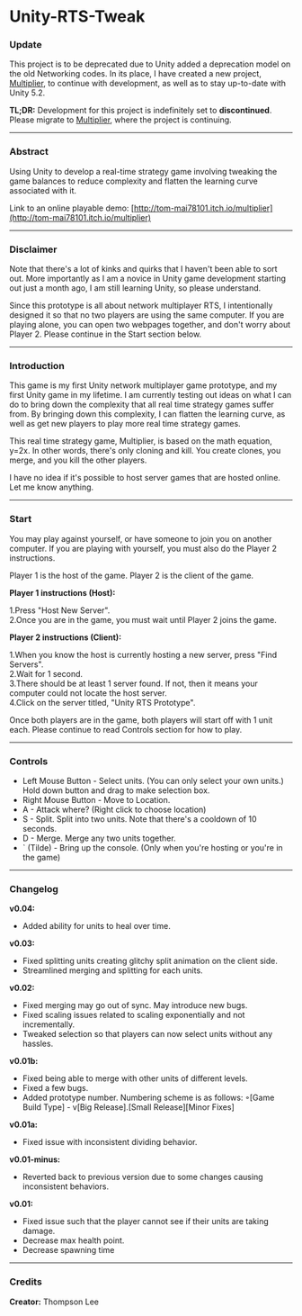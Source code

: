 # Unity-RTS-Tweak

### Update

This project is to be deprecated due to Unity added a deprecation model on the old Networking codes. In its place, I have created a new project, [Multiplier](https://github.com/tommai78101/Multiplier), to continue with development, as well as to stay up-to-date with Unity 5.2.

**TL;DR:** Development for this project is indefinitely set to **discontinued**. Please migrate to [Multiplier](https://github.com/tommai78101/Multiplier), where the project is continuing.

------

### Abstract

Using Unity to develop a real-time strategy game involving tweaking the game balances to reduce complexity and flatten the learning curve associated with it.

Link to an online playable demo:  [http://tom-mai78101.itch.io/multiplier](http://tom-mai78101.itch.io/multiplier)

------

### Disclaimer

Note that there's a lot of kinks and quirks that I haven't been able to sort out. More importantly as I am a novice in Unity game development starting out just a month ago, I am still learning Unity, so please understand. 

Since this prototype is all about network multiplayer RTS, I intentionally designed it so that no two players are using the same computer. If you are playing alone, you can open two webpages together, and don't worry about Player 2. Please continue in the Start section below.

-------

### Introduction

This game is my first Unity network multiplayer game prototype, and my first Unity game in my lifetime. I am currently testing out ideas on what I can do to bring down the complexity that all real time strategy games suffer from. By bringing down this complexity, I can flatten the learning curve, as well as get new players to play more real time strategy games. 

This real time strategy game, Multiplier, is based on the math equation, y=2x. In other words, there's only cloning and kill. You create clones, you merge, and you kill the other players. 

I have no idea if it's possible to host server games that are hosted online. Let me know anything. 

---------

### Start

You may play against yourself, or have someone to join you on another computer. If you are playing with yourself, you must also do the Player 2 instructions. 

Player 1 is the host of the game. Player 2 is the client of the game. 

**Player 1 instructions (Host):**

1.Press "Host New Server".    
2.Once you are in the game, you must wait until Player 2 joins the game.    

**Player 2 instructions (Client):**

1.When you know the host is currently hosting a new server, press "Find Servers".    
2.Wait for 1 second.    
3.There should be at least 1 server found. If not, then it means your computer could not locate the host server.    
4.Click on the server titled, "Unity RTS Prototype".    

Once both players are in the game, both players will start off with 1 unit each. Please continue to read Controls section for how to play. 

-------

### Controls

* Left Mouse Button - Select units. (You can only select your own units.) Hold down button and drag to make selection box.
* Right Mouse Button - Move to Location.
* A - Attack where? (Right click to choose location)
* S - Split. Split into two units. Note that there's a cooldown of 10 seconds.
* D - Merge. Merge any two units together.
* ` (Tilde) - Bring up the console. (Only when you're hosting or you're in the game)

-------

### Changelog  

**v0.04:**

* Added ability for units to heal over time.

**v0.03:**
 
* Fixed splitting units creating glitchy split animation on the client side.
* Streamlined merging and splitting for each units.

**v0.02:**
 
* Fixed merging may go out of sync. May introduce new bugs. 
* Fixed scaling issues related to scaling exponentially and not incrementally. 
* Tweaked selection so that players can now select units without any hassles. 

**v0.01b:**

* Fixed being able to merge with other units of different levels.
* Fixed a few bugs.
* Added prototype number. Numbering scheme is as follows: ◦[Game Build Type] - v[Big Release].[Small Release][Minor Fixes]

**v0.01a:**

* Fixed issue with inconsistent dividing behavior.

**v0.01-minus:**

* Reverted back to previous version due to some changes causing inconsistent behaviors. 

**v0.01:**

* Fixed issue such that the player cannot see if their units are taking damage.
* Decrease max health point.
* Decrease spawning time

--------

### Credits

**Creator:** Thompson Lee 

